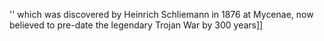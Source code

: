'' which was discovered by Heinrich Schliemann in 1876 at Mycenae, now believed to pre-date the legendary Trojan War by 300 years]]
